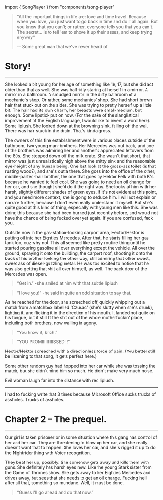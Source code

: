 
import { SongPlayer } from "components/song-player"


> "All the important things in life are: love and time travel. Because when you love, you just want to go back in time and do it all again. But you know that you can't; or rather, everyone tells you that you can't. The secret… is to tell 'em to shove it up their asses, and keep trying anyway."
>
> -- Some great man that we've never heard of

# Story!
_________

She looked a bit young for her age of something like 16, 17, but she did act older than that as well. She was half-idly staring at herself in a mirror. A mirror in a bathroom. A smudged mirror in the dirty bathroom of a mechanic's shop. Or rather, some mechanics' shop. She had short brown hair that stuck out on the sides. She was trying to pretty herself up a little bit. The hair had its own charm, her breasts were small-medium, but enough. Some lipstick put on now. (For the sake of the slanglistical improvement of the English language, I would like to invent a word here). Some liplush. She looked down at the browning sink, falling off the wall. There was hair stuck in the drain. That's kinda gross.

The owners of this fine establishment were in various places outside of the bathroom, two young man-brothers. Her Mercedes was out back, and one of the brothers was admiring her and another's appreciated leftovers from the 80s. She stepped down off the milk crate. She wasn't that short, that mirror was just unrealistically high above the shitty sink and the reasonable eye-height of any human being. One last look at the gross-ass toilet (is that rusting wood?), and she's outta there. She goes into the office of the other, middle-parted-hair brother, the one that goes by Hektor Felk with both K's because he wanted to feel cool. She was going to need an oil change for her car, and she thought she'd do it the right way. She looks at him with her harsh, slightly different shades of green eyes. If it's not evident at this point, and you need more context, she is going to seduce him. I will not explain or narrate further, because I don't even really understand it myself. But she's quite good at this kind of thing, especially with young men like this. She was doing this because she had been burned just recently before, and would not have the chance of being fucked over yet again. If you are confused, fuck you.

<SongPlayer title="cinnamon girl" artist="Boban i Marko Markovic Orkestar" />

Outside now in the gas-station-looking carport area, Hector/Hektor is putting oil into her Eighties Mercedes. After that, he starts filling her gas tank too, cuz why not. This all seemed like pretty routine thing until he started pouring gasoline all over everything except the vehicle. All over the ground, spraying it onto the building, the carport roof, shooting it onto the back of his brother looking the other way, still admiring that other sweet, sweet ass of diesel-guzzling metal. He was too excited to notice that he was also getting that shit all over himself, as well.
The back door of the Mercedes was open.

> “Get in.” -she smiled at him with that subtle liplush

> “I love you!” -he said in quite an odd situation to say that.

As he reached for the door, she screeched off, quickly whipping out a match from a matchbox labelled 'Czusac' (she's slutty when she's drunk), lighting it, and flicking it in the direction of his mouth. It landed not quite on his tongue, but it still lit the shit out of the whole motherfuckin' place, including both brothers, now wailing in agony.

> “You know it, bitch.”

> “YOU PROMIIIIIIIIIISSED!!!”

Hector/Hektor screeched with a directionless force of pain. (You better still be listening to that song, it gets perfect here.)

Some other random guy had hopped into her car while she was tossing the match, but she didn't mind him so much. He didn't make very much noise.

Evil woman laugh far into the distance with red liplush.

----

I had to fucking write that 3 times because Microsoft Office sucks trucks of assholes. Trucks of assholes.



# Chapter 2 – The prequel.
---

Our girl is taken prisoner or in some situation where this gang has control of her and her car. They are threatening to blow up her car, and she really doesn't want that to happen. She loves her car, and she's rigged it up to do the Nightrider thing with Voice recognition.

They beat her up, possibly. She somehow gets away and kills them with guns. She definitely has harsh eyes now. Like the young Stark sister from the Game of Thrones show. She gets away to her Eighties Mercedes and drives away, but sees that she needs to get an oil change. Fucking hell, after all that, something so mundane. Well, it must be done.
> “Guess I'll go ahead and do that now.”
